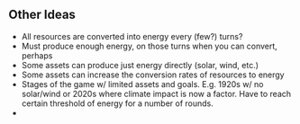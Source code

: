 ## Other Ideas
- All resources are converted into energy every (few?) turns?
- Must produce enough energy, on those turns when you can convert, perhaps
- Some assets can produce just energy directly (solar, wind, etc.)
- Some assets can increase the conversion rates of resources to energy
- Stages of the game w/ limited assets and goals. E.g. 1920s w/ no solar/wind or
    2020s where climate impact is now a factor. Have to reach certain threshold
    of energy for a number of rounds.
-
